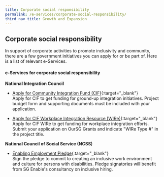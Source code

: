 ```yaml
---
title: Corporate social responsibility
permalink: /e-services/corporate-social-responsibility/
third_nav_title: Growth and Expansion
---
```


## Corporate social responsibility

In support of corporate activities to promote inclusivity and community, there are a few government initiatives you can apply for or be part of. Here is a list of relevant e-Services.

#### e-Services for corporate social responsibility

**National Integration Council**

- [Apply for Community Integration Fund (CIF)](https://oursggrants.gov.sg/){:target="_blank"}
<br>Apply for CIF to get funding for ground-up integration initiatives. Project budget form and supporting documents must be included with your application.     

- [Apply for CIF Workplace Integration Resource (WIRe)](https://oursggrants.gov.sg/){:target="_blank"}
<br>Apply for CIF WIRe to get funding for workplace integration efforts. Submit your application on OurSG Grants and indicate "WIRe Type #" in the project title.

**National Council of Social Service (NCSS)**

- [Enabling Employment Pledge](https://form.gov.sg/#!/5e4a00425cb1370011a1d85c){:target="_blank"}
<br>Sign the pledge to commit to creating an inclusive work environment and culture for persons with disabilities. Pledge signatories will benefit from SG Enable's consultancy on inclusive hiring.
